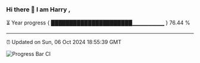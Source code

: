 ### Hi there 👋 I am Harry , 

⏳ Year progress { ██████████████████████▁▁▁▁▁▁▁▁ } 76.44 %

---

⏰ Updated on Sun, 06 Oct 2024 18:55:39 GMT

![Progress Bar CI](https://github.com/duykhang68/duykhang68/workflows/Progress%20Bar%20CI/badge.svg)
